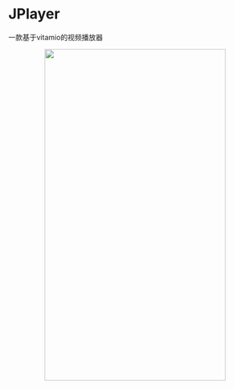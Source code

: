 # JPlayer
一款基于vitamio的视频播放器
<div align=center>
<img src="http://img.blog.csdn.net/20160929204822322" width ="360", height="660"></div>
